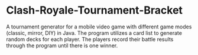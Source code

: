# Clash-Royale-Tournament-Bracket
A tournament generator for a mobile video game with different game modes (classic, mirror, DIY) in Java. The program utilizes a card list to generate random decks for each player. The players record their battle results through the program until there is one winner.
